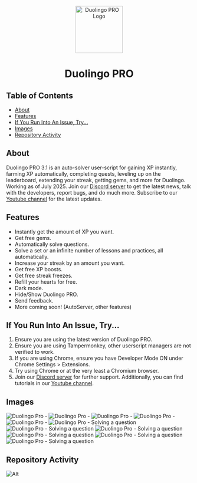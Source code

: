 <p align="center">
  <img src="https://github.com/anonymoushackerIV/Duolingo-Pro-BETA/blob/main/assets/readme/logo.png" alt="Duolingo PRO Logo" width="128"/>
  <h1 align="center">Duolingo PRO</h1>
</p>

## Table of Contents
- [About](#about)
- [Features](#features)
- [If You Run Into An Issue, Try...](#if-you-run-into-an-issue-try)
- [Images](#images)
- [Repository Activity](#repository-activity)

## About
Duolingo PRO 3.1 is an auto-solver user-script for gaining XP instantly, farming XP automatically, completing quests, leveling up on the leaderboard, extending your streak, getting gems, and more for Duolingo. 
Working as of July 2025. 
Join our [Discord server](https://discord.gg/r8xQ7K59Mt) to get the latest news, talk with the developers, report bugs, and do much more.
Subscribe to our [Youtube channel](https://www.youtube.com/@DuolingoPROscript) for the latest updates.

## Features
- Instantly get the amount of XP you want.
- Get free gems.
- Automatically solve questions.
- Solve a set or an infinite number of lessons and practices, all automatically.
- Increase your streak by an amount you want.
- Get free XP boosts.
- Get free streak freezes.
- Refill your hearts for free.
- Dark mode.
- Hide/Show Duolingo PRO.
- Send feedback.
- More coming soon! (AutoServer, other features)

## If You Run Into An Issue, Try...
1) Ensure you are using the latest version of Duolingo PRO.
2) Ensure you are using Tampermonkey, other userscript managers are not verified to work.
3) If you are using Chrome, ensure you have Developer Mode ON under Chrome Settings > Extensions.
4) Try using Chrome or at the very least a Chromium browser.
5) Join our [Discord server](https://discord.gg/r8xQ7K59Mt) for further support.
Additionally, you can find tutorials in our [Youtube channel](https://www.youtube.com/@DuolingoPROscript).

## Images
![Duolingo Pro - ](./assets/readme/1.jpeg)
![Duolingo Pro - ](./assets/readme/2.jpeg)
![Duolingo Pro - ](./assets/readme/3.jpeg)
![Duolingo Pro - ](./assets/readme/4.jpeg)
![Duolingo Pro - ](./assets/readme/5.jpeg)
![Duolingo Pro - Solving a question](./assets/readme/11.jpeg)
![Duolingo Pro - Solving a question](./assets/readme/12.jpeg)
![Duolingo Pro - Solving a question](./assets/readme/13.jpeg)
![Duolingo Pro - Solving a question](./assets/readme/14.jpeg)
![Duolingo Pro - Solving a question](./assets/readme/15.jpeg)
![Duolingo Pro - Solving a question](./assets/readme/16.jpeg)

## Repository Activity
![Alt](https://repobeats.axiom.co/api/embed/18df6f0efd89438636279250bade347d1deb8055.svg "Repobeats analytics image")
